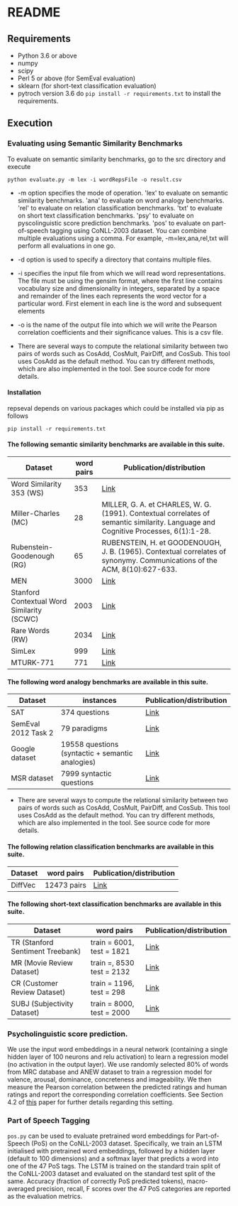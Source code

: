 # README #

## Requirements ##
- Python 3.6 or above
- numpy
- scipy
- Perl 5 or above (for SemEval evaluation)
- sklearn (for short-text classification evaluation)
- pytroch version 3.6
do ```pip install -r requirements.txt``` to install the requirements.

## Execution ##

### Evaluating using Semantic Similarity Benchmarks ###

To evaluate on semantic similarity benchmarks, go to the src directory and execute
```
python evaluate.py -m lex -i wordRepsFile -o result.csv
```

* -m option specifies the mode of operation.
    'lex' to evaluate on semantic similarity benchmarks.
    'ana' to evaluate on word analogy benchmarks.
    'rel' to evaluate on relation classification benchmarks.
    'txt' to evaluate on short text classification benchmarks.
    'psy' to evaluate on pyscolinguistic score prediction benchmarks.
    'pos' to evaluate on part-of-speech tagging using CoNLL-2003 dataset.
    You can combine multiple evaluations using a comma. For example, -m=lex,ana,rel,txt will perform all evaluations in one go.

* -d option is used to specify a directory that contains multiple files.

* -i specifies the input file from which we will read word representations. The file must be using the gensim format,
where the first line contains vocabulary size and dimensionality in integers, separated by a space and remainder 
of the lines each represents the word vector for a particular word. 
First element in each line is the word and subsequent elements

* -o is the name of the output file into which we will write the Pearson correlation coefficients and their significance values.
This is a csv file.

* There are several ways to compute the relational similarity between two pairs of words such as CosAdd, CosMult, PairDiff, and CosSub. This tool uses CosAdd as the default method. You can try different methods, which are also implemented in the tool. See source code for more details. 

#### Installation ####
repseval depends on various packages which could be installed via pip as follows
```
pip install -r requirements.txt
```

#### The following semantic similarity benchmarks are available in this suite. ####

| Dataset   | word pairs | Publication/distribution |
| --------  | ---------- | ------------------------ |
| Word Similarity 353 (WS) | 353 | [Link](http://www.cs.technion.ac.il/~gabr/resources/data/wordsim353/) |
| Miller-Charles (MC) | 28 | MILLER, G. A. et CHARLES, W. G. (1991). Contextual correlates of semantic similarity. Language and Cognitive Processes, 6(1):1-28. |
| Rubenstein-Goodenough (RG) | 65 | RUBENSTEIN, H. et GOODENOUGH, J. B. (1965). Contextual correlates of synonymy. Communications of the ACM, 8(10):627-633.|
| MEN | 3000 | [Link](http://clic.cimec.unitn.it/~elia.bruni/MEN) |
| Stanford Contextual Word Similarity (SCWC) | 2003 | [Link](http://nlp.stanford.edu/pubs/HuangACL12.pdf) |
|Rare Words (RW) | 2034 | [Link](http://nlp.stanford.edu/~lmthang/data/papers/conll13_morpho.pdf) |
| SimLex | 999 | [Link](http://www.cl.cam.ac.uk/~fh295/simlex.html) |
| MTURK-771 | 771 | [Link](http://www2.mta.ac.il/~gideon/mturk771.html) |


#### The following word analogy benchmarks are available in this suite. ####
| Dataset   | instances | Publication/distribution |
| --------  | ---------- | ------------------------ |
| SAT | 374 questions | [Link](https://aclweb.org/aclwiki/index.php?title=Similarity_(State_of_the_art)) |
| SemEval 2012 Task 2 | 79 paradigms | [Link](https://sites.google.com/site/semeval2012task2/)|
| Google dataset | 19558 questions (syntactic + semantic analogies)| [Link](https://papers.nips.cc/paper/5021-distributed-representations-of-words-and-phrases-and-their-compositionality.pdf)|
| MSR dataset | 7999 syntactic questions | [Link](http://www.marekrei.com/blog/linguistic-regularities-word-representations/)|

* There are several ways to compute the relational similarity between two pairs of words such as CosAdd, CosMult, PairDiff, and CosSub. This tool uses CosAdd as the default method. You can try different methods, which are also implemented in the tool. See source code for more details. 

#### The following relation classification benchmarks are available in this suite. ####
| Dataset   | word pairs | Publication/distribution |
| --------  | ---------- | ------------------------ |
| DiffVec | 12473 pairs | [Link](http://www.aclweb.org/anthology/P16-1158)|

#### The following short-text classification benchmarks are available in this suite. ####
| Dataset   | word pairs | Publication/distribution |
| --------  | ---------- | ------------------------ |
| TR (Stanford Sentiment Treebank) | train = 6001, test = 1821 | [Link](http://nlp.stanford.edu/sentiment/treebank.html)|
| MR (Movie Review Dataset) | train =, 8530 test = 2132 | [Link](https://www.cs.cornell.edu/people/pabo/movie-review-data/)|
| CR (Customer Review Dataset) | train = 1196, test = 298| [Link](https://www.cs.uic.edu/~liub/FBS/sentiment-analysis.html) |
| SUBJ (Subjectivity Dataset) | train = 8000, test = 2000| [Link](https://www.cs.cornell.edu/people/pabo/movie-review-data/)|

### Psycholinguistic score prediction. ###
We use the input word embeddings in a neural network (containing a single hidden layer of 100 neurons and relu activation) to learn a regression model (no activation in the output layer). We use randomly selected 80% of words from MRC database and ANEW dataset to train a regression model for valence, arousal, dominance, concreteness and imageability.  We then measure the Pearson correlation between the predicted ratings and human ratings and report the corresponding correlation coefficients.
See Section 4.2 of [this](https://arxiv.org/abs/1709.01186#) paper for further details regarding this setting.

### Part of Speech Tagging
`pos.py` can be used to evaluate pretrained word embeddings for Part-of-Speech (PoS) on the CoNLL-2003 dataset. Specifically, we train an LSTM initialised with pretrained word embeddings, followed by a hidden layer (default to 100 dimensions) and a softmax layer that predicts a word into one of the 47 PoS tags. The LSTM is trained on the standard train split of the CoNLL-2003 dataset and evaluated on the standard test split of the same. Accuracy (fraction of correctly PoS predicted tokens), macro-averaged precision, recall, F scores over the 47 PoS categories are reported as the evaluation metrics.






